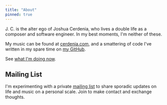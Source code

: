 ```yaml
---
title: "About"
pinned: true
---
```


J. C. is the alter ego of Joshua Cerdenia, who lives a double life as a composer and software engineer. In my best moments, I'm neither of these.

My music can be found at [cerdenia.com](https://cerdenia.com), and a smattering of code I've written in my spare time on [my GitHub](https://github.com/joshuacerdenia).

See [what I'm doing now](/now).

## Mailing List

I'm experimenting with a private [mailing list](http://tinyletter.com/jcerdenia) to share sporadic updates on life and music on a personal scale. Join to make contact and exchange thoughts.
